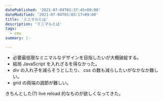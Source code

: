 ```yaml
---
datePublished: '2021-07-04T01:37:45+09:00'
dateModified: '2021-07-04T03:03:17+09:00'
title: 'ミニマルとは'
description: 'ミニマルとは'
tags:
  - cms
summary: |-

---
```


- 必要最低限なミニマルなデザインを目指したいが大概破綻する。
- 結局 JavaScript を入れざるを得なかった。
- div の入れ子を減らそうとしたり、 css の数も減らしたいがなかなか難しい。
- grid の両端の調節が難しい。

きちんとした(?) live reload 的なものが欲しくなってきた。

